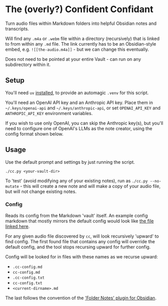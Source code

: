 # The (overly?) Confident Confidant

Turn audio files within Markdown folders into helpful Obsidian notes and transcripts.

Will find any `.m4a` or `.webm` file within a directory (recursively) that is linked to
from within any `.md` file. The link currently has to be an Obsidian-style embed,
e.g. `![[the-audio.m4a]]` - but we can change this eventually.

Does not need to be pointed at your entire Vault - can run on any subdirectory within it.

## Setup

You'll need `uv` [installed](https://docs.astral.sh/uv/getting-started/installation/), to
provide an automagic `.venv` for this script.

You'll need an OpenAI API key and an Anthropic API key. Place them in `~/.keys/openai-api`
and `~/.keys/anthropic-api`, or set `OPENAI_API_KEY` and `ANTHROPIC_API_KEY` environment variables.

If you wish to use only OpenAI, you can skip the Anthropic key(s), but you'll need to
configure one of OpenAI's LLMs as the note creator, using the config format shown below.

## Usage

Use the default prompt and settings by just running the script.

`./cc.py <your-vault-dir>`

To 'test' (avoid modifying any of your existing notes), run as `./cc.py --no-mutate` -
this will create a new note and will make a copy of your audio file, but will not change
existing notes.

### Config

Reads its config from the Markdown 'vault' itself. An example config markdown that mostly mirrors
the default config would look like [the file linked here](cc-config.md).

For any given audio file discovered by `cc`, will look recursively 'upward' to find
config. The first found file that contains any config will override the default config,
and the tool stops recursing upward for further config.

Config will be looked for in files with these names as we recurse upward:

- `.cc-config.md`
- `cc-config.md`
- `.cc-config.txt`
- `cc-config.txt`
- `<current-dirname>.md`

The last follows the convention of the ['Folder Notes' plugin for
Obsidian](https://github.com/LostPaul/obsidian-folder-notes).
